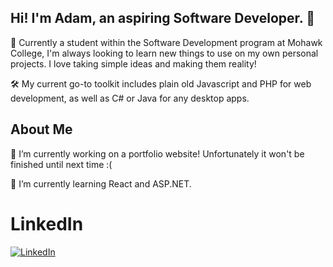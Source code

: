 ## Hi! I'm Adam, an aspiring Software Developer. 👋

🧠 Currently a student within the Software Development program at Mohawk College, I'm always looking to learn new things to use on my own personal projects. I love taking simple ideas and making them reality!

🛠️ My current go-to toolkit includes plain old Javascript and PHP for web development, as well as C# or Java for any desktop apps.

## About Me

🔭 I’m currently working on a portfolio website! Unfortunately it won't be finished until next time :(

🌱 I’m currently learning React and ASP.NET.

# LinkedIn

[![LinkedIn](https://custom-icon-badges.demolab.com/badge/LinkedIn-0A66C2?logo=linkedin-white&logoColor=fff)](#https://www.linkedin.com/in/adam-ristic/)
